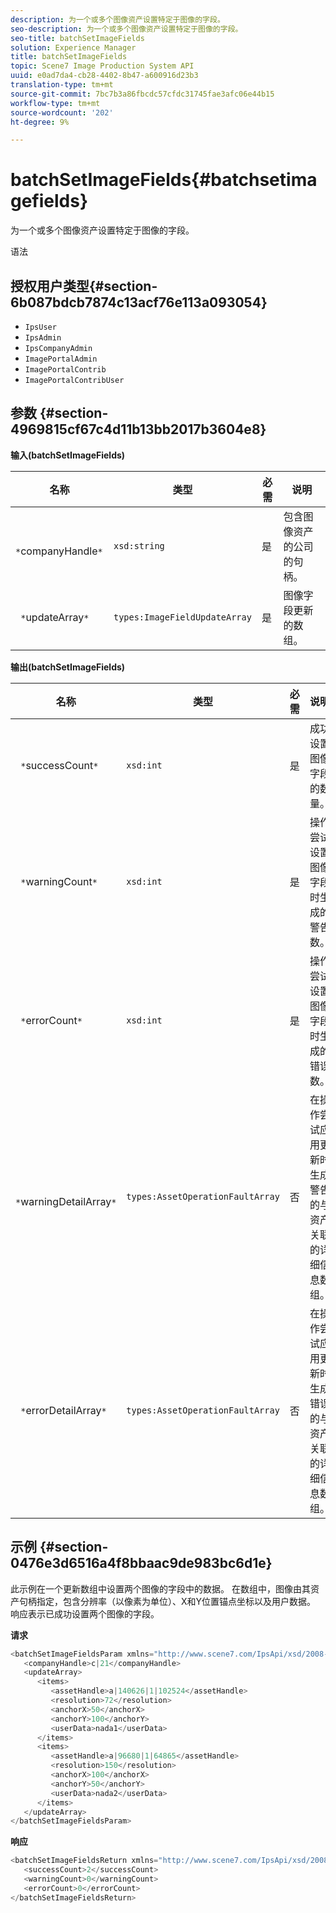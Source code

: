 ```yaml
---
description: 为一个或多个图像资产设置特定于图像的字段。
seo-description: 为一个或多个图像资产设置特定于图像的字段。
seo-title: batchSetImageFields
solution: Experience Manager
title: batchSetImageFields
topic: Scene7 Image Production System API
uuid: e0ad7da4-cb28-4402-8b47-a600916d23b3
translation-type: tm+mt
source-git-commit: 7bc7b3a86fbcdc57cfdc31745fae3afc06e44b15
workflow-type: tm+mt
source-wordcount: '202'
ht-degree: 9%

---
```



# batchSetImageFields{#batchsetimagefields}

为一个或多个图像资产设置特定于图像的字段。

语法

## 授权用户类型{#section-6b087bdcb7874c13acf76e113a093054}

* `IpsUser`
* `IpsAdmin`
* `IpsCompanyAdmin`
* `ImagePortalAdmin`
* `ImagePortalContrib`
* `ImagePortalContribUser`

## 参数 {#section-4969815cf67c4d11b13bb2017b3604e8}

**输入(batchSetImageFields)**

| 名称 | 类型 | 必需 | 说明 |
|---|---|---|---|
| ` *`companyHandle`*` | `xsd:string` | 是 | 包含图像资产的公司的句柄。 |
| ` *`updateArray`*` | `types:ImageFieldUpdateArray` | 是 | 图像字段更新的数组。 |

**输出(batchSetImageFields)**

| 名称 | 类型 | 必需 | 说明 |
|---|---|---|---|
| ` *`successCount`*` | `xsd:int` | 是 | 成功设置图像字段的数量。 |
| ` *`warningCount`*` | `xsd:int` | 是 | 操作尝试设置图像字段时生成的警告数。 |
| ` *`errorCount`*` | `xsd:int` | 是 | 操作尝试设置图像字段时生成的错误数。 |
| ` *`warningDetailArray`*` | `types:AssetOperationFaultArray` | 否 | 在操作尝试应用更新时生成警告的与资产关联的详细信息数组。 |
| ` *`errorDetailArray`*` | `types:AssetOperationFaultArray` | 否 | 在操作尝试应用更新时生成错误的与资产关联的详细信息数组。 |

## 示例 {#section-0476e3d6516a4f8bbaac9de983bc6d1e}

此示例在一个更新数组中设置两个图像的字段中的数据。 在数组中，图像由其资产句柄指定，包含分辨率（以像素为单位）、X和Y位置锚点坐标以及用户数据。 响应表示已成功设置两个图像的字段。

**请求**

```java
<batchSetImageFieldsParam xmlns="http://www.scene7.com/IpsApi/xsd/2008-01-15">
   <companyHandle>c|21</companyHandle>
   <updateArray>
      <items>
         <assetHandle>a|140626|1|102524</assetHandle>
         <resolution>72</resolution>
         <anchorX>50</anchorX>
         <anchorY>100</anchorY>
         <userData>nada1</userData>
      </items>
      <items>
         <assetHandle>a|96680|1|64865</assetHandle>
         <resolution>150</resolution>
         <anchorX>100</anchorX>
         <anchorY>50</anchorY>
         <userData>nada2</userData>
      </items>
   </updateArray>
</batchSetImageFieldsParam>
```

**响应**

```java
<batchSetImageFieldsReturn xmlns="http://www.scene7.com/IpsApi/xsd/2008-01-15">
   <successCount>2</successCount>
   <warningCount>0</warningCount>
   <errorCount>0</errorCount>
</batchSetImageFieldsReturn>
```

